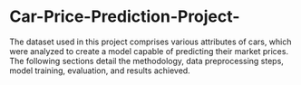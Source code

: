 # Car-Price-Prediction-Project-
The dataset used in this project comprises various attributes of cars, which were analyzed to create a model capable of predicting their market prices. The following sections detail the methodology, data preprocessing steps, model training, evaluation, and results achieved.
